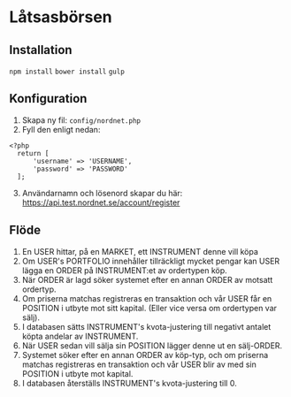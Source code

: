 # Låtsasbörsen

## Installation
`npm install`
`bower install`
`gulp`

## Konfiguration

1. Skapa ny fil: `config/nordnet.php`
2. Fyll den enligt nedan:
```
<?php
  return [
      'username' => 'USERNAME',
      'password' => 'PASSWORD'
  ];
```

3. Användarnamn och lösenord skapar du här: https://api.test.nordnet.se/account/register

## Flöde

1. En USER hittar, på en MARKET, ett INSTRUMENT denne vill köpa
2. Om USER's PORTFOLIO innehåller tillräckligt mycket pengar kan USER lägga en ORDER på INSTRUMENT:et av ordertypen köp.
3. När ORDER är lagd söker systemet efter en annan ORDER av motsatt ordertyp.
4. Om priserna matchas registreras en transaktion och vår USER får en POSITION i utbyte mot sitt kapital. (Eller vice versa om ordertypen var sälj).
5. I databasen sätts INSTRUMENT's kvota-justering till negativt antalet köpta andelar av INSTRUMENT.
6. När USER sedan vill sälja sin POSITION lägger denne ut en sälj-ORDER.
7. Systemet söker efter en annan ORDER av köp-typ, och om priserna matchas registreras en transaktion och vår USER blir av med sin POSITION i utbyte mot kapital.
8. I databasen återställs INSTRUMENT's kvota-justering till 0.
